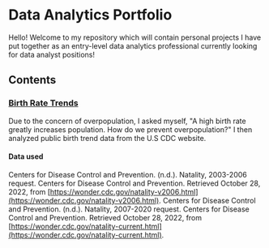 # Data Analytics Portfolio
Hello! Welcome to my repository which will contain personal projects I have put together as an entry-level data analytics professional currently looking for data analyst positions!

## Contents
### [Birth Rate Trends](https://github.com/chloelinli/chloelinli.github.io/tree/main/projects/us_birth_rate_trends_20221006)
Due to the concern of overpopulation, I asked myself, "A high birth rate greatly increases population. How do we prevent overpopulation?" I then analyzed public birth trend data from the U.S CDC website.

#### Data used
Centers for Disease Control and Prevention. (n.d.). Natality, 2003-2006 request. Centers for Disease Control and Prevention. Retrieved October 28, 2022, from [https://wonder.cdc.gov/natality-v2006.html](https://wonder.cdc.gov/natality-v2006.html).
Centers for Disease Control and Prevention. (n.d.). Natality, 2007-2020 request. Centers for Disease Control and Prevention. Retrieved October 28, 2022, from [https://wonder.cdc.gov/natality-current.html](https://wonder.cdc.gov/natality-current.html).